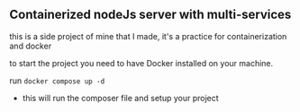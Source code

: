 Containerized nodeJs server with multi-services
--
this is a side project of mine that I made, it's a practice for containerization and docker

to start the project you need to have Docker installed on your machine.

run `docker compose up -d`

- this will run the composer file and setup your project
